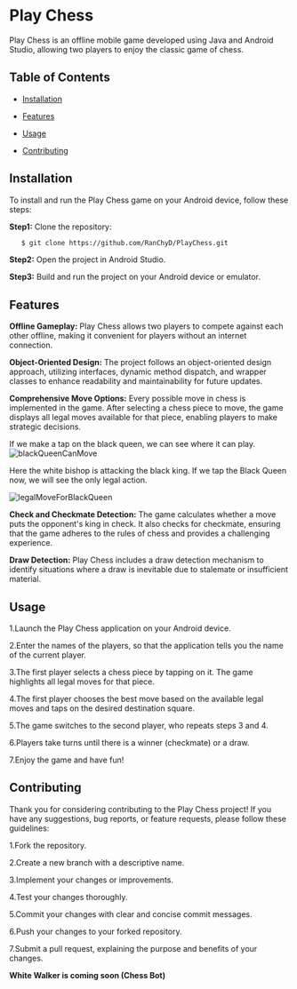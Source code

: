 
# Play Chess

Play Chess is an offline mobile game developed using Java and Android Studio, allowing two players to enjoy the classic game of chess.


## Table of Contents
- [Installation](#installation)

- [Features](#features)

- [Usage](#usage)

- [Contributing](#contributing)


## Installation
To install and run the Play Chess game on your Android device, follow these steps:

 **Step1:** Clone the repository:
 ```bash
    $ git clone https://github.com/RanChyD/PlayChess.git
```
**Step2:** Open the project in Android Studio.

**Step3:** Build and run the project on your Android device or emulator.
## Features
**Offline Gameplay:** Play Chess allows two players to compete against each other offline, making it convenient for players without an internet connection.

**Object-Oriented Design:** The project follows an object-oriented design approach, utilizing interfaces, dynamic method dispatch, and wrapper classes to enhance readability and maintainability for future updates.

**Comprehensive Move Options:** Every possible move in chess is implemented in the game. After selecting a chess piece to move, the game displays all legal moves available for that piece, enabling players to make strategic decisions.

  If we make a tap on the black queen, we can see where it can play.
  ![blackQueenCanMove](https://github.com/RanChyD/PlayChess/assets/49994927/6134491b-3849-475e-9eb8-6b08018ab449)
  
  Here the white bishop is attacking the black king. If we tap the Black Queen now, we will see the only legal action.

  ![legalMoveForBlackQueen](https://github.com/RanChyD/PlayChess/assets/49994927/7b98d59c-5a5c-4575-8a87-7368df6ed162)

**Check and Checkmate Detection:** The game calculates whether a move puts the opponent's king in check. It also checks for checkmate, ensuring that the game adheres to the rules of chess and provides a challenging experience.

**Draw Detection:** Play Chess includes a draw detection mechanism to identify situations where a draw is inevitable due to stalemate or insufficient material.
## Usage
1.Launch the Play Chess application on your Android device.

2.Enter the names of the players, so that the application tells you the name of the current player.

3.The first player selects a chess piece by tapping on it. The game highlights all legal moves for that piece.

4.The first player chooses the best move based on the available legal moves and taps on the desired destination square.

5.The game switches to the second player, who repeats steps 3 and 4.

6.Players take turns until there is a winner (checkmate) or a draw.

7.Enjoy the game and have fun!
## Contributing
Thank you for considering contributing to the Play Chess project! If you have any suggestions, bug reports, or feature requests, please follow these guidelines:

1.Fork the repository.

2.Create a new branch with a descriptive name.

3.Implement your changes or improvements.

4.Test your changes thoroughly.

5.Commit your changes with clear and concise commit messages.

6.Push your changes to your forked repository.

7.Submit a pull request, explaining the purpose and benefits of your changes.

**White Walker is coming soon (Chess Bot)**
